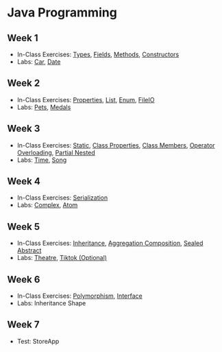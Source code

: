 # Java Programming

## Week 1

- In-Class Exercises: [Types](Types), [Fields](Fields), [Methods](Methods), [Constructors](Constructors)
- Labs: [Car](https://github.com/ttran375/comp123-lab2), [Date](https://github.com/ttran375/comp123-lab3)

## Week 2

- In-Class Exercises: [Properties](Properties), [List](List), [Enum](Enum), [FileIO](FileIO)
- Labs: [Pets](https://github.com/ttran375/comp123-lab5), [Medals](https://github.com/ttran375/comp123-lab6)

## Week 3

- In-Class Exercises: [Static](Static), [Class Properties](ClassProperties), [Class Members](ClassMembers), [Operator Overloading](OperatorOverloading), [Partial Nested](PartialNested)
- Labs: [Time](https://github.com/ttran375/comp123-lab8), [Song](https://github.com/ttran375/comp123-lab9)

## Week 4

- In-Class Exercises: [Serialization](Serialization)
- Labs: [Complex](https://github.com/ttran375/comp123-lab12), [Atom](https://github.com/ttran375/comp123-lab13)

## Week 5

- In-Class Exercises: [Inheritance](Inheritance), [Aggregation Composition](AggregationComposition), [Sealed Abstract](SealedAbstract)
- Labs: [Theatre](https://github.com/ttran375/comp123-lab18), [Tiktok (Optional)](https://github.com/ttran375/Assignment_02_Tiktok1)

## Week 6

- In-Class Exercises: [Polymorphism](Polymorphism), [Interface](Interface)
- Labs: Inheritance Shape

## Week 7

- Test: StoreApp
